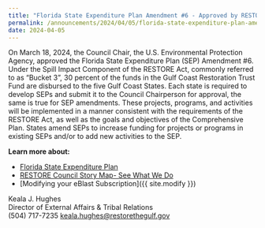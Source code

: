 ```yaml
---
title: "Florida State Expenditure Plan Amendment #6 - Approved by RESTORE Council Chair"
permalink: /announcements/2024/04/05/florida-state-expenditure-plan-amendment-6-approved-restore-council-chair/
date: 2024-04-05
---
```


On March 18, 2024, the Council Chair, the U.S. Environmental Protection Agency, approved the Florida State Expenditure Plan (SEP) Amendment #6. Under the Spill Impact Component of the RESTORE Act, commonly referred to as “Bucket 3”, 30 percent of the funds in the Gulf Coast Restoration Trust Fund are disbursed to the five Gulf Coast States. Each state is required to develop SEPs and submit it to the Council Chairperson for approval, the same is true for SEP amendments. These projects, programs, and activities will be implemented in a manner consistent with the requirements of the RESTORE Act, as well as the goals and objectives of the Comprehensive Plan. States amend SEPs to increase funding for projects or programs in existing SEPs and/or to add new activities to the SEP.

**Learn more about:**

- [Florida State Expenditure Plan](/spill-impact-component/florida)
- [RESTORE Council Story Map- See What We Do](https://restorethegulf.maps.arcgis.com/apps/MapSeries/index.html?appid=fc84cd0bac7540839a43b56936a529ca)
- [Modifying your eBlast Subscription]({{ site.modify }})

Keala J. Hughes  
Director of External Affairs & Tribal Relations  
(504) 717-7235
keala.hughes@restorethegulf.gov
